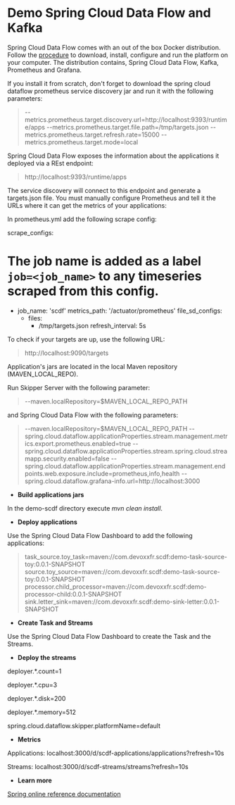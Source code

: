 # Demo Spring Cloud Data Flow and Kafka

Spring Cloud Data Flow comes with an out of the box Docker distribution.
Follow the
[procedure](https://docs.spring.io/spring-cloud-dataflow/docs/current/reference/htmlsingle/#getting-started-local-deploying-spring-cloud-dataflow-docker)
to download, install, configure and run the platform on your computer.
The distribution contains, Spring Cloud Data Flow, Kafka, Prometheus and Grafana.

If you install it from scratch, don't forget to download the spring cloud dataflow prometheus service discovery jar and run it with the following parameters:
>--metrics.prometheus.target.discovery.url=http://localhost:9393/runtime/apps --metrics.prometheus.target.file.path=/tmp/targets.json --metrics.prometheus.target.refresh.rate=15000 --metrics.prometheus.target.mode=local

Spring Cloud Data Flow exposes the information about the applications it deployed via a REst endpoint:
> http://localhost:9393/runtime/apps

The service discovery will connect to this endpoint and generate a targets.json file.
You must manually configure Prometheus and tell it the URLs where it can get the metrics of your applications:

In prometheus.yml add the following scrape config:

scrape_configs:
  # The job name is added as a label `job=<job_name>` to any timeseries scraped from this config.
  - job_name: 'scdf'
    metrics_path: '/actuator/prometheus'
    file_sd_configs:
      - files:
          - /tmp/targets.json
        refresh_interval: 5s

To check if your targets are up, use the following URL:
> http://localhost:9090/targets


Application's jars are located in the local Maven repository
(MAVEN_LOCAL_REPO). 

Run Skipper Server with the following parameter:
>--maven.localRepository=$MAVEN_LOCAL_REPO_PATH
 
and Spring Cloud Data Flow with the following parameters:
>--maven.localRepository=$MAVEN_LOCAL_REPO_PATH
>--spring.cloud.dataflow.applicationProperties.stream.management.metrics.export.prometheus.enabled=true
>--spring.cloud.dataflow.applicationProperties.stream.spring.cloud.streamapp.security.enabled=false
>--spring.cloud.dataflow.applicationProperties.stream.management.endpoints.web.exposure.include=prometheus,info,health
>--spring.cloud.dataflow.grafana-info.url=http://localhost:3000
    
- **Build applications jars**

In the demo-scdf directory execute *mvn clean install*.

- **Deploy applications**

Use the Spring Cloud Data Flow Dashboard to add the following
applications:

> task_source.toy_task=maven://com.devoxxfr.scdf:demo-task-source-toy:0.0.1-SNAPSHOT
> source.toy_source=maven://com.devoxxfr.scdf:demo-task-source-toy:0.0.1-SNAPSHOT
> processor.child_processor=maven://com.devoxxfr.scdf:demo-processor-child:0.0.1-SNAPSHOT
> sink.letter_sink=maven://com.devoxxfr.scdf:demo-sink-letter:0.0.1-SNAPSHOT

- **Create Task and Streams**
 
Use the Spring Cloud Data Flow Dashboard to create the Task and the
Streams.

- **Deploy the streams**

deployer.*.count=1
 
deployer.*.cpu=3 

deployer.*.disk=200

deployer.*.memory=512 

spring.cloud.dataflow.skipper.platformName=default

- **Metrics**

Applications: localhost:3000/d/scdf-applications/applications?refresh=10s

Streams: localhost:3000/d/scdf-streams/streams?refresh=10s

- **Learn more**

[Spring online reference documentation](https://docs.spring.io/spring-cloud-dataflow/docs/current/reference/htmlsingle/#getting-started)